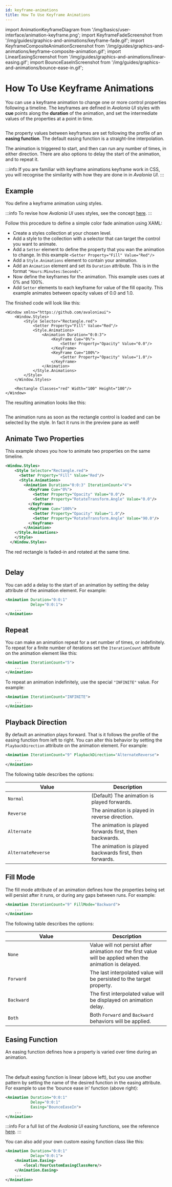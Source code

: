 ```yaml
---
id: keyframe-animations
title: How To Use Keyframe Animations
---
```


import AnimationKeyframeDiagram from '/img/basics/user-interface/animation-keyframe.png';
import KeyframeFadeScreenshot from '/img/guides/graphics-and-animations/keyframe-fade.gif';
import KeyframeCompositeAnimationScreenshot from '/img/guides/graphics-and-animations/keyframe-composite-animation.gif';
import LinearEasingScreenshot from '/img/guides/graphics-and-animations/linear-easing.gif';
import BounceEaseInScreenshot from '/img/guides/graphics-and-animations/bounce-ease-in.gif';

# How To Use Keyframe Animations

You can use a keyframe animation to change one or more control properties following a timeline. The keyframes are defined in _Avalonia UI_ styles with **cue** points along the **duration** of the animation, and set the intermediate values of the properties at a point in time.

<img src={AnimationKeyframeDiagram} alt=""/>

The property values between keyframes are set following the profile of an **easing function**. The default easing function is a straight-line interpolation.

The animation is triggered to start, and then can run any number of times, in either direction. There are also options to delay the start of the animation, and to repeat it.

:::info
If you are familiar with keyframe animations keyframe work in CSS, you will recognise the similarity with how they are done in in _Avalonia UI_.
:::

## Example

You define a keyframe animation using styles.

:::info
To revise how _Avalonia UI_ uses styles, see the concept [here](../../basics/user-interface/styling).
:::

Follow this procedure to define a simple color fade animation using XAML:

-  Create a styles collection at your chosen level.
-  Add a style to the collection with a selector that can target the control you want to animate.
-  Add a `Setter` element to define the property that you wan the animation to change. In this example `<Setter Property="Fill" Value="Red"/>`
-  Add a `Style.Animations` element to contain your animation.
-  Add an `Animation` element and set its `Duration` attribute. This is in the format `"Hours:Minutes:Seconds"`.
-  Now define the keyframes for the animation. This example uses cues at 0% and 100%.
-  Add `Setter` elements to each keyframe for value of the fill opacity. This example animates between opacity values of 0.0 and 1.0.

The finished code will look like this: 

```
<Window xmlns="https://github.com/avaloniaui">
    <Window.Styles>
        <Style Selector="Rectangle.red">
            <Setter Property="Fill" Value="Red"/>
            <Style.Animations>
                <Animation Duration="0:0:3"> 
                    <KeyFrame Cue="0%">
                        <Setter Property="Opacity" Value="0.0"/>
                    </KeyFrame>
                    <KeyFrame Cue="100%">
                        <Setter Property="Opacity" Value="1.0"/>
                    </KeyFrame>
                </Animation>
            </Style.Animations>
        </Style>
    </Window.Styles>

    <Rectangle Classes="red" Width="100" Height="100"/>
</Window>
```

The resulting animation looks like this:

<img src={KeyframeFadeScreenshot} alt=""/>

The animation runs as soon as the rectangle control is loaded and can be selected by the style. In fact it runs in the preview pane as well!

## Animate Two Properties

This example shows you how to animate two properties on the same timeline.

```xml
<Window.Styles>
    <Style Selector="Rectangle.red">
      <Setter Property="Fill" Value="Red"/>
      <Style.Animations>
        <Animation Duration="0:0:3" IterationCount="4">
          <KeyFrame Cue="0%">
            <Setter Property="Opacity" Value="0.0"/>
            <Setter Property="RotateTransform.Angle" Value="0.0"/>
          </KeyFrame>
          <KeyFrame Cue="100%"> 
            <Setter Property="Opacity" Value="1.0"/>
            <Setter Property="RotateTransform.Angle" Value="90.0"/>
          </KeyFrame>
        </Animation> 
    </Style.Animations>
    </Style>
  </Window.Styles>
```

The red rectangle is faded-in and rotated at the same time.

<img src={KeyframeCompositeAnimationScreenshot} alt=""/>

## Delay

You can add a delay to the start of an animation by setting the delay attribute of the animation element. For example:

```xml
<Animation Duration="0:0:1"
           Delay="0:0:1"> 
    ...
</Animation>
```

## Repeat

You can make an animation repeat for a set number of times, or indefinitely. To repeat for a finite number of iterations set the `IterationCount` attribute on the animation element like this:

```xml
<Animation IterationCount="5">
    ...
</Animation>
```

To repeat an animation indefinitely, use the special  `"INFINITE"` value. For example:

```xml
<Animation IterationCount="INFINITE">
    ...
</Animation>
```

## Playback Direction

By default an animation plays forward. That is it follows the profile of the easing function from left to right. You can alter this behavior by setting the `PlaybackDirection` attribute on the animation element. For example:

```xml
<Animation IterationCount="9" PlaybackDirection="AlternateReverse">
    ...
</Animation>
```

The following table describes the options:

<table><thead><tr><th width="245">Value</th><th>Description</th></tr></thead><tbody><tr><td><code>Normal</code></td><td>(Default) The animation is played forwards.</td></tr><tr><td><code>Reverse</code></td><td>The animation is played in reverse direction.</td></tr><tr><td><code>Alternate</code></td><td>The animation is played forwards first, then backwards.</td></tr><tr><td><code>AlternateReverse</code></td><td>The animation is played backwards first, then forwards.</td></tr></tbody></table>

## Fill Mode

The fill mode attribute of an animation defines how the properties being set will persist after it runs, or during any gaps between runs. For example:

```xml
<Animation IterationCount="9" FillMode="Backward">
    ...
</Animation>
```

The following table describes the options:

<table><thead><tr><th width="240">Value</th><th>Description</th></tr></thead><tbody><tr><td><code>None</code></td><td>Value will not persist after animation nor the first value will be applied when the animation is delayed.</td></tr><tr><td><code>Forward</code></td><td>The last interpolated value will be persisted to the target property.</td></tr><tr><td><code>Backward</code></td><td>The first interpolated value will be displayed on animation delay.</td></tr><tr><td><code>Both</code></td><td>Both <code>Forward</code> and <code>Backward</code> behaviors will be applied.</td></tr></tbody></table>

## Easing Function

An easing function defines how a property is varied over time during an animation.

<div>

<img src={LinearEasingScreenshot} alt=""/>

<img src={BounceEaseInScreenshot} alt=""/>

</div>

The default easing function is linear (above left), but you use another pattern by setting the name of the desired function in the easing attribute. For example to use the 'bounce ease in' function (above right):

```xml
<Animation Duration="0:0:1"
           Delay="0:0:1"
           Easing="BounceEaseIn"> 
    ...
</Animation>
```

:::info
For a full list of the _Avalonia UI_ easing functions, see the reference [here](../../reference/animation-settings.md).
:::

You can also add your own custom easing function class like this:

```xml
<Animation Duration="0:0:1"
           Delay="0:0:1">
    <Animation.Easing>
        <local:YourCustomEasingClassHere/>
    </Animation.Easing> 
    ...
</Animation>
```
